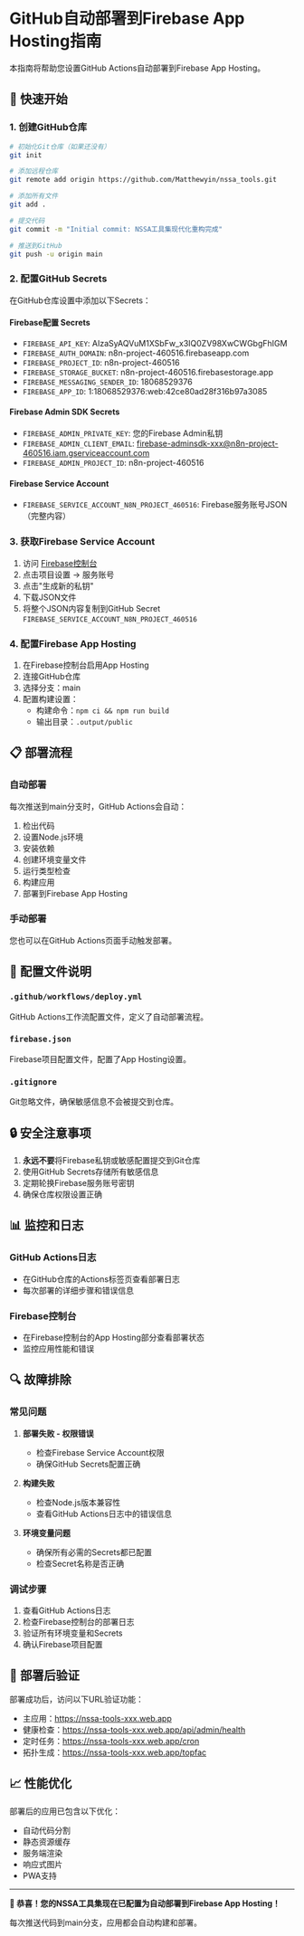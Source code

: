 # GitHub自动部署到Firebase App Hosting指南

本指南将帮助您设置GitHub Actions自动部署到Firebase App Hosting。

## 🚀 快速开始

### 1. 创建GitHub仓库

```bash
# 初始化Git仓库（如果还没有）
git init

# 添加远程仓库
git remote add origin https://github.com/Matthewyin/nssa_tools.git

# 添加所有文件
git add .

# 提交代码
git commit -m "Initial commit: NSSA工具集现代化重构完成"

# 推送到GitHub
git push -u origin main
```

### 2. 配置GitHub Secrets

在GitHub仓库设置中添加以下Secrets：

#### Firebase配置 Secrets
- `FIREBASE_API_KEY`: AIzaSyAQVuM1XSbFw_x3IQ0ZV98XwCWGbgFhIGM
- `FIREBASE_AUTH_DOMAIN`: n8n-project-460516.firebaseapp.com
- `FIREBASE_PROJECT_ID`: n8n-project-460516
- `FIREBASE_STORAGE_BUCKET`: n8n-project-460516.firebasestorage.app
- `FIREBASE_MESSAGING_SENDER_ID`: 18068529376
- `FIREBASE_APP_ID`: 1:18068529376:web:42ce80ad28f316b97a3085

#### Firebase Admin SDK Secrets
- `FIREBASE_ADMIN_PRIVATE_KEY`: 您的Firebase Admin私钥
- `FIREBASE_ADMIN_CLIENT_EMAIL`: firebase-adminsdk-xxx@n8n-project-460516.iam.gserviceaccount.com
- `FIREBASE_ADMIN_PROJECT_ID`: n8n-project-460516

#### Firebase Service Account
- `FIREBASE_SERVICE_ACCOUNT_N8N_PROJECT_460516`: Firebase服务账号JSON（完整内容）

### 3. 获取Firebase Service Account

1. 访问 [Firebase控制台](https://console.firebase.google.com/project/n8n-project-460516)
2. 点击项目设置 → 服务账号
3. 点击"生成新的私钥"
4. 下载JSON文件
5. 将整个JSON内容复制到GitHub Secret `FIREBASE_SERVICE_ACCOUNT_N8N_PROJECT_460516`

### 4. 配置Firebase App Hosting

1. 在Firebase控制台启用App Hosting
2. 连接GitHub仓库
3. 选择分支：main
4. 配置构建设置：
   - 构建命令：`npm ci && npm run build`
   - 输出目录：`.output/public`

## 📋 部署流程

### 自动部署
每次推送到main分支时，GitHub Actions会自动：
1. 检出代码
2. 设置Node.js环境
3. 安装依赖
4. 创建环境变量文件
5. 运行类型检查
6. 构建应用
7. 部署到Firebase App Hosting

### 手动部署
您也可以在GitHub Actions页面手动触发部署。

## 🔧 配置文件说明

### `.github/workflows/deploy.yml`
GitHub Actions工作流配置文件，定义了自动部署流程。

### `firebase.json`
Firebase项目配置文件，配置了App Hosting设置。

### `.gitignore`
Git忽略文件，确保敏感信息不会被提交到仓库。

## 🔒 安全注意事项

1. **永远不要**将Firebase私钥或敏感配置提交到Git仓库
2. 使用GitHub Secrets存储所有敏感信息
3. 定期轮换Firebase服务账号密钥
4. 确保仓库权限设置正确

## 📊 监控和日志

### GitHub Actions日志
- 在GitHub仓库的Actions标签页查看部署日志
- 每次部署的详细步骤和错误信息

### Firebase控制台
- 在Firebase控制台的App Hosting部分查看部署状态
- 监控应用性能和错误

## 🔍 故障排除

### 常见问题

1. **部署失败 - 权限错误**
   - 检查Firebase Service Account权限
   - 确保GitHub Secrets配置正确

2. **构建失败**
   - 检查Node.js版本兼容性
   - 查看GitHub Actions日志中的错误信息

3. **环境变量问题**
   - 确保所有必需的Secrets都已配置
   - 检查Secret名称是否正确

### 调试步骤

1. 查看GitHub Actions日志
2. 检查Firebase控制台的部署日志
3. 验证所有环境变量和Secrets
4. 确认Firebase项目配置

## 🎯 部署后验证

部署成功后，访问以下URL验证功能：

- 主应用：https://nssa-tools-xxx.web.app
- 健康检查：https://nssa-tools-xxx.web.app/api/admin/health
- 定时任务：https://nssa-tools-xxx.web.app/cron
- 拓扑生成：https://nssa-tools-xxx.web.app/topfac

## 📈 性能优化

部署后的应用已包含以下优化：
- 自动代码分割
- 静态资源缓存
- 服务端渲染
- 响应式图片
- PWA支持

---

**🎉 恭喜！您的NSSA工具集现在已配置为自动部署到Firebase App Hosting！**

每次推送代码到main分支，应用都会自动构建和部署。
